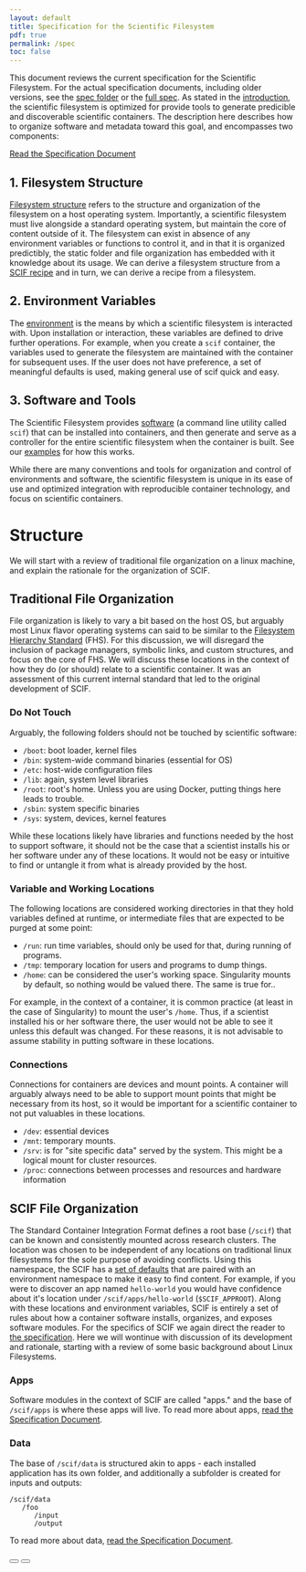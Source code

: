 ```yaml
---
layout: default
title: Specification for the Scientific Filesystem
pdf: true
permalink: /spec
toc: false
---
```


This document reviews the current specification for the Scientific Filesystem. For the actual specification documents, including older versions, see the [spec folder](https://github.com/sci-f/sci-f.github.io/tree/master/docs/spec) or the [full spec](/specification). As stated in the [introduction](/goals), the scientific filesystem is optimized for provide tools to generate predicible and discoverable scientific containers. The description here describes how to organize software and metadata toward this goal, and encompasses two components:

[Read the Specification Document](/specification)

## 1. Filesystem Structure
[Filesystem structure](#structure) refers to the structure and organization of the filesystem on a host operating system. Importantly, a scientific filesystem must live alongside a standard operating system, but maintain the core of content outside of it. The filesystem can exist in absence of any environment variables or functions to control it, and in that it is organized predictibly, the static folder and file organization has embedded with it knowledge about its usage. We can derive a filesystem structure from a [SCIF recipe](#recipes) and in turn, we can derive a recipe from a filesystem.

## 2. Environment Variables
The [environment](#environment) is the means by which a scientific filesystem is interacted with. Upon installation or interaction, these variables are defined to drive further operations. For example, when you create a `scif` container, the variables used to generate the filesystem are maintained with the container for subsequent uses. If the user does not have preference, a set of meaningful defaults is used, making general use of scif quick and easy.

## 3. Software and Tools
The Scientific Filesystem provides [software](#software) (a command line utility called `scif`) that can be installed into containers, and then generate and serve as a controller for the entire scientific filesystem when the container is built. See our [examples](/tutorials) for how this works. 

While there are many conventions and tools for organization and control of environments and software, the scientific filesystem is unique in its ease of use and optimized integration with reproducible container technology, and focus on scientific containers.

# Structure
We will start with a review of traditional file organization on a linux machine, and explain the rationale for the organization of SCIF.


## Traditional File Organization
File organization is likely to vary a bit based on the host OS, but arguably most Linux flavor operating systems can said to be similar to the <a href="https://en.wikipedia.org/wiki/Filesystem_Hierarchy_Standard" target="_blank">Filesystem Hierarchy Standard</a> (FHS). For this discussion, we will disregard the inclusion of package managers, symbolic links, and custom structures, and focus on the core of FHS. We will discuss these locations in the context of how they do (or should) relate to a scientific container. It was an assessment of this current internal standard that led to the original development of SCIF.

### Do Not Touch
Arguably, the following folders should not be touched by scientific software:

- `/boot`: boot loader, kernel files
- `/bin`: system-wide command binaries (essential for OS)
- `/etc`: host-wide configuration files
- `/lib`: again, system level libraries
- `/root`: root's home. Unless you are using Docker, putting things here leads to trouble.
- `/sbin`: system specific binaries
- `/sys`: system, devices, kernel features

While these locations likely have libraries and functions needed by the host to support software, it should not be the case that a scientist installs his or her software under any of these locations. It would not be easy or intuitive to find or untangle it from what is already provided by the host.

### Variable and Working Locations
The following locations are considered working directories in that they hold variables defined at runtime, or intermediate files that are expected to be purged at some point:

- `/run`: run time variables, should only be used for that, during running of programs.
- `/tmp`: temporary location for users and programs to dump things.
- `/home`: can be considered the user's working space. Singularity mounts by default, so nothing would be valued there. The same is true for..

For example, in the context of a container, it is common practice (at least in the case of Singularity) to mount the user's `/home`. Thus, if a scientist installed his or her software there, the user would not be able to see it unless this default was changed. For these reasons, it is not advisable to assume stability in putting software in these locations.

### Connections
Connections for containers are devices and mount points. A container will arguably always need to be able to support mount points that might be necessary from its host, so it would be important for a scientific container to not put valuables in these locations.

- `/dev`: essential devices
- `/mnt`: temporary mounts.
- `/srv`: is for "site specific data" served by the system. This might be a logical mount for cluster resources.
- `/proc`: connections between processes and resources and hardware information


## SCIF File Organization
The Standard Container Integration Format defines a root base (`/scif`) that can be known and consistently mounted across research clusters. The location was chosen to be independent of any locations on traditional linux filesystems for the sole purpose of avoiding conflicts. Using this namespace, the SCIF has a [set of defaults](/specification#environment-namespace) that are paired with an environment namespace to make it easy to find content. For example, if you were to discover an app named `hello-world` you would have confidence about it's location under `/scif/apps/hello-world` (`$SCIF_APPROOT`).
Along with these locations and environment variables, SCIF is entirely a set of rules about how a container software installs, organizes, and exposes software modules. For the specifics of SCIF we again direct the reader to [the specification](/specification). Here we will wontinue with discussion of its development and rationale, starting with a review of some basic background about Linux Filesystems.


### Apps
Software modules in the context of SCIF are called "apps." and the base of `/scif/apps` is where these apps will live. To read more about apps, [read the Specification Document](/specification).


### Data
The base of `/scif/data` is structured akin to apps - each installed application has its own folder, and additionally a subfolder is created for inputs and outputs:

```
/scif/data
   /foo
      /input
      /output
```

To read more about data, [read the Specification Document](/specification).

<div>
    <a href="/goals"><button class="previous-button btn btn-primary"><i class="fa fa-chevron-left"></i> </button></a>
    <a href="/tutorials"><button class="next-button btn btn-primary"><i class="fa fa-chevron-right"></i> </button></a>
</div><br>

